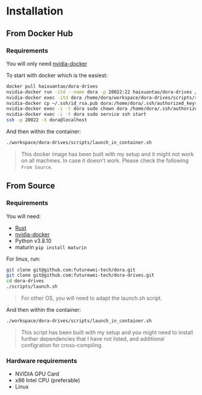 # Installation

## From Docker Hub

### Requirements

You will only need [nvidia-docker](https://docs.nvidia.com/datacenter/cloud-native/container-toolkit/install-guide.html)

To start with docker which is the easiest:
```bash
docker pull haixuantao/dora-drives
nvidia-docker run -itd --name dora -p 20022:22 haixuantao/dora-drives /bin/bash
nvidia-docker exec -itd dora /home/dora/workspace/dora-drives/scripts/run_simulator.sh
nvidia-docker cp ~/.ssh/id_rsa.pub dora:/home/dora/.ssh/authorized_keys
nvidia-docker exec -i -t dora sudo chown dora /home/dora/.ssh/authorized_keys
nvidia-docker exec -i -t dora sudo service ssh start
ssh -p 20022 -X dora@localhost 
```

And then within the container:
```bash
./workspace/dora-drives/scripts/launch_in_container.sh
```

> This docker image has been built with my setup and it might not work on all machines. In case it doesn't work. Please check the following `From Source`.

## From Source

### Requirements

You will need:
- [Rust](https://rustup.rs/)
- [nvidia-docker](https://docs.nvidia.com/datacenter/cloud-native/container-toolkit/install-guide.html)
- Python v3.8.10
- maturin `pip install maturin`

For linux, run:
```bash
git clone git@github.com:futurewei-tech/dora.git
git clone git@github.com:futurewei-tech/dora-drives.git
cd dora-drives
./scripts/launch.sh
```

> For other OS, you will need to adapt the launch.sh script.

And then within the container:
```bash
./workspace/dora-drives/scripts/launch_in_container.sh
```

> This script has been built with my setup and you might need to install further dependencies that I have not listed, and additional configration for cross-compiling.

### Hardware requirements

- NVIDIA GPU Card
- x86 Intel CPU (preferable)
- Linux